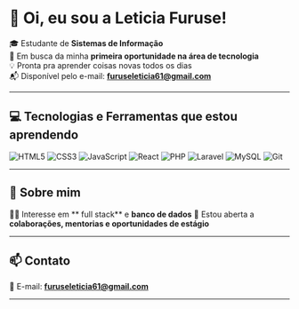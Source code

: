 # 👋 Oi, eu sou a Leticia Furuse!

🎓 Estudante de **Sistemas de Informação**  
🚀 Em busca da minha **primeira oportunidade na área de tecnologia**  
💡 Pronta pra aprender coisas novas todos os dias  
📬 Disponível pelo e-mail: **furuseleticia61@gmail.com**

---

## 💻 Tecnologias e Ferramentas que estou aprendendo

![HTML5](https://img.shields.io/badge/-HTML5-E34F26?style=for-the-badge&logo=html5&logoColor=ffffff)
![CSS3](https://img.shields.io/badge/-CSS3-1572B6?style=for-the-badge&logo=css3&logoColor=ffffff)
![JavaScript](https://img.shields.io/badge/-JavaScript-F7DF1E?style=for-the-badge&logo=javascript&logoColor=000000)
![React](https://img.shields.io/badge/-React-61DAFB?style=for-the-badge&logo=react&logoColor=000000)
![PHP](https://img.shields.io/badge/-PHP-777BB4?style=for-the-badge&logo=php&logoColor=ffffff)
![Laravel](https://img.shields.io/badge/-Laravel-F55247?style=for-the-badge&logo=laravel&logoColor=ffffff)
![MySQL](https://img.shields.io/badge/-MySQL-00758F?style=for-the-badge&logo=mysql&logoColor=ffffff)
![Git](https://img.shields.io/badge/-Git-F05032?style=for-the-badge&logo=git&logoColor=ffffff)

---

## 📌 Sobre mim

 👩‍💻 Interesse em ** full stack** e **banco de dados**
 🤝 Estou aberta a **colaborações, mentorias e oportunidades de estágio**

---

## 📫 Contato

📧 E-mail: **furuseleticia61@gmail.com**

---

<!---
LeticiaFuruse/LeticiaFuruse is a ✨ special ✨ repository because its `README.md` (this file) appears on your GitHub profile.
You can click the Preview link to take a look at your changes.
--->
